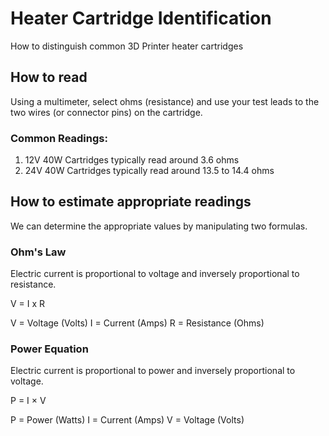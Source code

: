 # Heater Cartridge Identification
How to distinguish common 3D Printer heater cartridges

## How to read

Using a multimeter, select ohms (resistance) and use your test leads to the two wires (or connector pins) on the cartridge.

### Common Readings:

1) 12V 40W Cartridges typically read around 3.6 ohms
2) 24V 40W Cartridges typically read around 13.5 to 14.4 ohms

## How to estimate appropriate readings
We can determine the appropriate values by manipulating two formulas.

### Ohm's Law
Electric current is proportional to voltage and inversely proportional to resistance.

V = I x R

V = Voltage (Volts)
I = Current (Amps)
R = Resistance (Ohms)

### Power Equation
Electric current is proportional to power and inversely proportional to voltage.

P = I × V

P = Power (Watts)
I = Current (Amps)
V = Voltage (Volts)



